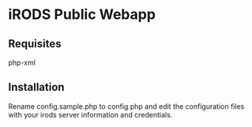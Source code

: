 iRODS Public Webapp
===================

Requisites
----------
php-xml

Installation
------------
Rename config.sample.php to config.php and edit the configuration files with your irods server information and credentials.
